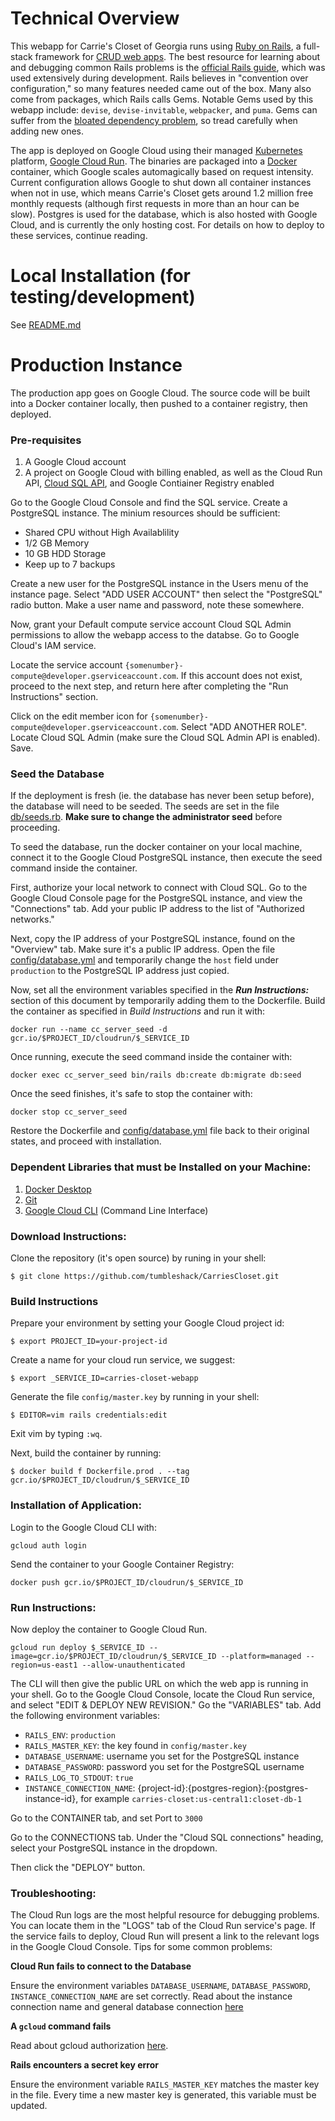 # Technical Overview

This webapp for Carrie's Closet of Georgia runs using [Ruby on Rails](https://rubyonrails.org/), a full-stack framework for [CRUD web apps](https://www.codecademy.com/articles/what-is-crud). The best resource for learning about and debugging common Rails problems is the [official Rails guide](https://guides.rubyonrails.org/), which was used extensively during development. Rails believes in "convention over configuration," so many features needed came out of the box. Many also come from packages, which Rails calls Gems. Notable Gems used by this webapp include: `devise`, `devise-invitable`, `webpacker`, and `puma`. Gems can suffer from the [bloated dependency problem](https://res.cloudinary.com/practicaldev/image/fetch/s--hHU5ov3u--/c_limit%2Cf_auto%2Cfl_progressive%2Cq_auto%2Cw_880/https://preview.redd.it/eu7hrdzzy3x11.jpg%3Fwidth%3D640%26crop%3Dsmart%26auto%3Dwebp%26s%3D18ed21e9420e1b0fb327c3d356f0c47eb28f9aa2), so tread carefully when adding new ones.

The app is deployed on Google Cloud using their managed [Kubernetes](https://kubernetes.io/) platform, [Google Cloud Run](https://cloud.google.com/run). The binaries are packaged into a [Docker](https://docs.docker.com/get-started/overview/) container, which Google scales automagically based on request intensity. Current configuration allows Google to shut down all container instances when not in use, which means Carrie's Closet gets around 1.2 million free monthly requests (although first requests in more than an hour can be slow). Postgres is used for the database, which is also hosted with Google Cloud, and is currently the only hosting cost. For details on how to deploy to these services, continue reading.

# Local Installation (for testing/development)

See [README.md](README.md)

# Production Instance

The production app goes on Google Cloud. The source code will be built into a Docker container locally, then pushed to a container registry, then deployed.

### Pre-requisites
1. A Google Cloud account
2. A project on Google Cloud with billing enabled, as well as the Cloud Run API, [Cloud SQL API](https://console.cloud.google.com/flows/enableapi?apiid=sqladmin&redirect=https://console.cloud.google.com&_ga=2.123185100.670298711.1619196945-1893429947.1619196945), and Google Contiainer Registry enabled

Go to the Google Cloud Console and find the SQL service. Create a PostgreSQL instance. The minium resources should be sufficient:
- Shared CPU without High Availablility
- 1/2 GB Memory
- 10 GB HDD Storage
- Keep up to 7 backups

Create a new user for the PostgreSQL instance in the Users menu of the instance page. Select "ADD USER ACCOUNT" then select the "PostgreSQL" radio button. Make a user name and password, note these somewhere.

Now, grant your Default compute service account Cloud SQL Admin permissions to allow the webapp access to the databse. Go to Google Cloud's IAM service.

Locate the service account `{somenumber}-compute@developer.gserviceaccount.com`. If this account does not exist, proceed to the next step, and return here after completing the "Run Instructions" section.

Click on the edit member icon for `{somenumber}-compute@developer.gserviceaccount.com`. Select "ADD ANOTHER ROLE". Locate Cloud SQL Admin (make sure the Cloud SQL Admin API is enabled). Save.

### Seed the Database

If the deployment is fresh (ie. the database has never been setup before), the database will need to be seeded. The seeds are set in the file [db/seeds.rb](db/seeds.rb). **Make sure to change the administrator seed** before proceeding.

To seed the database, run the docker container on your local machine, connect it to the Google Cloud PostgreSQL instance, then execute the seed command inside the container. 

First, authorize your local network to connect with Cloud SQL. Go to the Google Cloud Console page for the PostgreSQL instance, and view the "Connections" tab. Add your public IP address to the list of "Authorized networks."

Next, copy the IP address of your PostgreSQL instance, found on the "Overview" tab. Make sure it's a public IP address. Open the file [config/database.yml](config/database.yml) and temporarily change the `host` field under `production` to the PostgreSQL IP address just copied. 

Now, set all the environment variables specified in the _**Run Instructions:**_ section of this document by temporarily adding them to the Dockerfile. Build the container as specified in _Build Instructions_ and run it with:
```
docker run --name cc_server_seed -d gcr.io/$PROJECT_ID/cloudrun/$_SERVICE_ID
```
Once running, execute the seed command inside the container with:
```
docker exec cc_server_seed bin/rails db:create db:migrate db:seed
```
Once the seed finishes, it's safe to stop the container with:
```
docker stop cc_server_seed
```
Restore the Dockerfile and [config/database.yml](config/database.yml) file back to their original states, and proceed with installation.

### Dependent Libraries that must be Installed on your Machine:
1. [Docker Desktop](https://www.docker.com/products/docker-desktop)
2. [Git](https://git-scm.com/downloads)
3. [Google Cloud CLI](https://cloud.google.com/sdk) (Command Line Interface)

### Download Instructions: 
Clone the repository (it's open source) by runing in your shell: 

```$ git clone https://github.com/tumbleshack/CarriesCloset.git```

### Build Instructions
Prepare your environment by setting your Google Cloud project id:
```
$ export PROJECT_ID=your-project-id
```
Create a name for your cloud run service, we suggest:
```
$ export _SERVICE_ID=carries-closet-webapp
```
Generate the file `config/master.key` by running in your shell:
```
$ EDITOR=vim rails credentials:edit
```
Exit vim by typing `:wq`.

Next, build the container by running:
```
$ docker build f Dockerfile.prod . --tag gcr.io/$PROJECT_ID/cloudrun/$_SERVICE_ID
```

### Installation of Application: 
Login to the Google Cloud CLI with:
```
gcloud auth login
```
Send the container to your Google Container Registry:
```
docker push gcr.io/$PROJECT_ID/cloudrun/$_SERVICE_ID
```

### Run Instructions:
Now deploy the container to Google Cloud Run.
```
gcloud run deploy $_SERVICE_ID --image=gcr.io/$PROJECT_ID/cloudrun/$_SERVICE_ID --platform=managed --region=us-east1 --allow-unauthenticated
```
The CLI will then give the public URL on which the web app is running in your shell. Go to the Google Cloud Console, locate the Cloud Run service, and select "EDIT & DEPLOY NEW REVISION." Go the "VARIABLES" tab. Add the following environment variables:
- `RAILS_ENV`: `production`
- `RAILS_MASTER_KEY`: the key found in `config/master.key`
- `DATABASE_USERNAME`: username you set for the PostgreSQL instance
- `DATABASE_PASSWORD`: password you set for the PostgreSQL username
- `RAILS_LOG_TO_STDOUT`: `true`
- `INSTANCE_CONNECTION_NAME`: {project-id}:{postgres-region}:{postgres-instance-id}, for example `carries-closet:us-central1:closet-db-1`

Go to the CONTAINER tab, and set Port to `3000`

Go to the CONNECTIONS tab. Under the "Cloud SQL connections" heading, select your PostgreSQL instance in the dropdown.

Then click the "DEPLOY" button.

### Troubleshooting:

The Cloud Run logs are the most helpful resource for debugging problems. You can locate them in the "LOGS" tab of the Cloud Run service's page. If the service fails to deploy, Cloud Run will present a link to the relevant logs in the Google Cloud Console. Tips for some common problems:

**Cloud Run fails to connect to the Database**

Ensure the environment variables `DATABASE_USERNAME`, `DATABASE_PASSWORD`, `INSTANCE_CONNECTION_NAME` are set correctly. Read about the instance connection name and general database connection [here](https://cloud.google.com/sql/docs/mysql/connect-run)

**A `gcloud` command fails**

Read about gcloud authorization [here](https://cloud.google.com/sdk/gcloud/reference/auth/login).

**Rails encounters a secret key error**

Ensure the environment variable `RAILS_MASTER_KEY` matches the master key in the file. Every time a new master key is generated, this variable must be updated.
